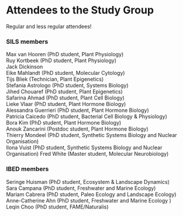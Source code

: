 # Attendees to the Study Group
Regular and less regular attendees!


### SILS members
Max van Hooren  (PhD student, Plant Physiology)  
Ruy Kortbeek (PhD student, Plant Physiology)  
Jack Dickinson  
Eike Mahlandt (PhD student,  Molecular Cytology)  
Tijs Bliek (Technician, Plant Epigenetics)  
Stefania Astrologo (PhD student, Systems Biology)  
Jihed Chouaref (PhD student, Plant Epigenetics)  
Safarina Ahmad (PhD student, Plant Cell Biology)  
Lieke Vlaar (PhD student, Plant Hormone Biology)  
Alessandra Guerrieri (PhD student, Plant Hormone Biology)  
Patricia Caicedo (PhD student, Bacterial Cell Biology & Physiology)    
Bora Kim (PhD student, Plant Hormone Biology)  
Anouk Zancarini (Postdoc student, Plant Hormone Biology)  
Thierry Mondeel (PhD student, Synthetic Systems Biology and Nuclear Organisation)  
Ilona Vuist (PhD student, Synthetic Systems Biology and Nuclear Organisation) 
Fred White (Master student, Molecular Neurobiology)  

### IBED members
Seringe Huisman (PhD student, Ecosystem & Landscape Dynamics)  
Sara Campana (PhD student, Freshwater and Marine Ecology)  
Mariam Cabrera (PhD student, Paleo Ecology and Landscape Ecology)  
Anne-Catherine Ahn (PhD student, Freshwater and Marine Ecology )  
Leqin Choo (PhD student, FAME/Naturalis)
